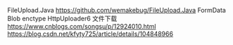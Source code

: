 FileUpload.Java
	https://github.com/wemakebug/FileUpload.Java
FormData
Blob
enctype
HttpUploader6
文件下载
	https://www.cnblogs.com/songsu/p/12924010.html
	https://blog.csdn.net/kfyty725/article/details/104848966